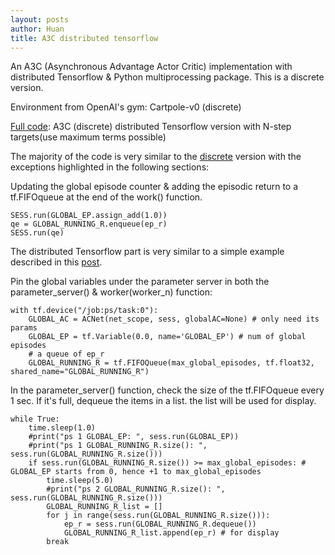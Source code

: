 ```yaml
---
layout: posts
author: Huan
title: A3C distributed tensorflow
---
```


An A3C (Asynchronous Advantage Actor Critic) implementation with
distributed Tensorflow & Python multiprocessing package. This is a discrete
version.

Environment from OpenAI's gym: Cartpole-v0 (discrete)

[Full code](https://github.com/ChuaCheowHuan/reinforcement_learning/blob/master/A3C/A3C_disc_max_dist.ipynb): A3C (discrete) distributed Tensorflow version with N-step targets(use maximum terms possible)

The majority of the code is very similar to the [discrete](https://chuacheowhuan.github.io/A3C_disc_thread_nStep/) version with the
exceptions highlighted in the following sections:

Updating the global episode counter & adding the episodic return to a
tf.FIFOqueue at the end of the work() function.

```
SESS.run(GLOBAL_EP.assign_add(1.0))
qe = GLOBAL_RUNNING_R.enqueue(ep_r)
SESS.run(qe)
```

The distributed Tensorflow part is very similar to a simple example described in
this [post](https://chuacheowhuan.github.io/dist_tf/).

Pin the global variables under the parameter server in both the parameter_server() & worker(worker_n) function:

```
with tf.device("/job:ps/task:0"):
    GLOBAL_AC = ACNet(net_scope, sess, globalAC=None) # only need its params
    GLOBAL_EP = tf.Variable(0.0, name='GLOBAL_EP') # num of global episodes   
    # a queue of ep_r
    GLOBAL_RUNNING_R = tf.FIFOQueue(max_global_episodes, tf.float32, shared_name="GLOBAL_RUNNING_R")        
```

In the parameter_server() function, check the size of the tf.FIFOqueue every 1 sec.
If it's full, dequeue the items in a list. the list will be used for display.

```
while True:
    time.sleep(1.0)
    #print("ps 1 GLOBAL_EP: ", sess.run(GLOBAL_EP))
    #print("ps 1 GLOBAL_RUNNING_R.size(): ", sess.run(GLOBAL_RUNNING_R.size()))  
    if sess.run(GLOBAL_RUNNING_R.size()) >= max_global_episodes: # GLOBAL_EP starts from 0, hence +1 to max_global_episodes          
        time.sleep(5.0)
        #print("ps 2 GLOBAL_RUNNING_R.size(): ", sess.run(GLOBAL_RUNNING_R.size()))  
        GLOBAL_RUNNING_R_list = []
        for j in range(sess.run(GLOBAL_RUNNING_R.size())):
            ep_r = sess.run(GLOBAL_RUNNING_R.dequeue())
            GLOBAL_RUNNING_R_list.append(ep_r) # for display
        break
```
